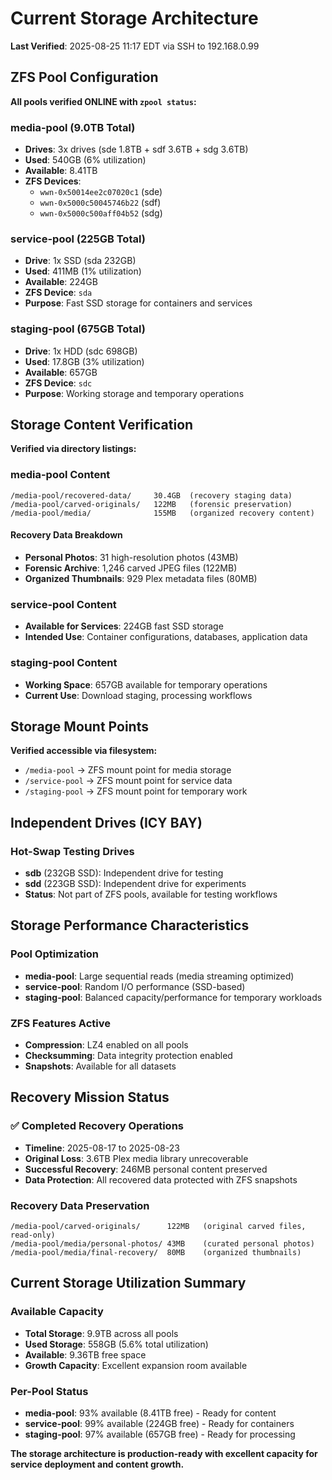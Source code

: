 # Current Storage Architecture

**Last Verified**: 2025-08-25 11:17 EDT via SSH to 192.168.0.99

## ZFS Pool Configuration

**All pools verified ONLINE with `zpool status`:**

### media-pool (9.0TB Total)
- **Drives**: 3x drives (sde 1.8TB + sdf 3.6TB + sdg 3.6TB)
- **Used**: 540GB (6% utilization)
- **Available**: 8.41TB
- **ZFS Devices**: 
  - `wwn-0x50014ee2c07020c1` (sde)
  - `wwn-0x5000c50045746b22` (sdf)  
  - `wwn-0x5000c500aff04b52` (sdg)

### service-pool (225GB Total) 
- **Drive**: 1x SSD (sda 232GB)
- **Used**: 411MB (1% utilization)  
- **Available**: 224GB
- **ZFS Device**: `sda`
- **Purpose**: Fast SSD storage for containers and services

### staging-pool (675GB Total)
- **Drive**: 1x HDD (sdc 698GB)
- **Used**: 17.8GB (3% utilization)
- **Available**: 657GB  
- **ZFS Device**: `sdc`
- **Purpose**: Working storage and temporary operations

## Storage Content Verification

**Verified via directory listings:**

### media-pool Content
```
/media-pool/recovered-data/     30.4GB  (recovery staging data)
/media-pool/carved-originals/   122MB   (forensic preservation)
/media-pool/media/              155MB   (organized recovery content)
```

#### Recovery Data Breakdown
- **Personal Photos**: 31 high-resolution photos (43MB)
- **Forensic Archive**: 1,246 carved JPEG files (122MB) 
- **Organized Thumbnails**: 929 Plex metadata files (80MB)

### service-pool Content
- **Available for Services**: 224GB fast SSD storage
- **Intended Use**: Container configurations, databases, application data

### staging-pool Content  
- **Working Space**: 657GB available for temporary operations
- **Current Use**: Download staging, processing workflows

## Storage Mount Points

**Verified accessible via filesystem:**

- `/media-pool` → ZFS mount point for media storage
- `/service-pool` → ZFS mount point for service data
- `/staging-pool` → ZFS mount point for temporary work

## Independent Drives (ICY BAY)

### Hot-Swap Testing Drives
- **sdb** (232GB SSD): Independent drive for testing
- **sdd** (223GB SSD): Independent drive for experiments
- **Status**: Not part of ZFS pools, available for testing workflows

## Storage Performance Characteristics

### Pool Optimization
- **media-pool**: Large sequential reads (media streaming optimized)
- **service-pool**: Random I/O performance (SSD-based) 
- **staging-pool**: Balanced capacity/performance for temporary workloads

### ZFS Features Active
- **Compression**: LZ4 enabled on all pools
- **Checksumming**: Data integrity protection enabled
- **Snapshots**: Available for all datasets

## Recovery Mission Status

### ✅ Completed Recovery Operations
- **Timeline**: 2025-08-17 to 2025-08-23
- **Original Loss**: 3.6TB Plex media library unrecoverable
- **Successful Recovery**: 246MB personal content preserved
- **Data Protection**: All recovered data protected with ZFS snapshots

### Recovery Data Preservation
```
/media-pool/carved-originals/      122MB   (original carved files, read-only)
/media-pool/media/personal-photos/ 43MB    (curated personal photos) 
/media-pool/media/final-recovery/  80MB    (organized thumbnails)
```

## Current Storage Utilization Summary

### Available Capacity
- **Total Storage**: 9.9TB across all pools
- **Used Storage**: 558GB (5.6% total utilization)
- **Available**: 9.36TB free space
- **Growth Capacity**: Excellent expansion room available

### Per-Pool Status
- **media-pool**: 93% available (8.41TB free) - Ready for content
- **service-pool**: 99% available (224GB free) - Ready for containers
- **staging-pool**: 97% available (657GB free) - Ready for processing

**The storage architecture is production-ready with excellent capacity for service deployment and content growth.**